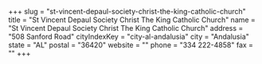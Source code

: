+++
slug = "st-vincent-depaul-society-christ-the-king-catholic-church"
title = "St Vincent Depaul Society Christ The King Catholic Church"
name = "St Vincent Depaul Society Christ The King Catholic Church"
address = "508 Sanford Road"
cityIndexKey = "city-al-andalusia"
city = "Andalusia"
state = "AL"
postal = "36420"
website = ""
phone = "334 222-4858"
fax = ""
+++
